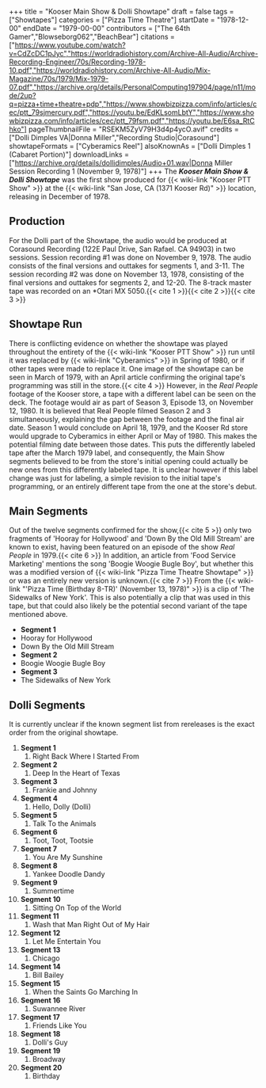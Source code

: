 +++
title = "Kooser Main Show & Dolli Showtape"
draft = false
tags = ["Showtapes"]
categories = ["Pizza Time Theatre"]
startDate = "1978-12-00"
endDate = "1979-00-00"
contributors = ["The 64th Gamer","Blowseborg062","BeachBear"]
citations = ["https://www.youtube.com/watch?v=CdZcDC1pJyc","https://worldradiohistory.com/Archive-All-Audio/Archive-Recording-Engineer/70s/Recording-1978-10.pdf","https://worldradiohistory.com/Archive-All-Audio/Mix-Magazine/70s/1979/Mix-1979-07.pdf","https://archive.org/details/PersonalComputing197904/page/n11/mode/2up?q=pizza+time+theatre+pdp","https://www.showbizpizza.com/info/articles/cec/ptt_79sjmercury.pdf","https://youtu.be/EdKLsomLbtY","https://www.showbizpizza.com/info/articles/cec/ptt_79fsm.pdf","https://youtu.be/E6sa_RtChko"]
pageThumbnailFile = "RSEKM5ZyV79H3d4p4ycO.avif"
credits = ["Dolli Dimples VA|Donna Miller","Recording Studio|Corasound"]
showtapeFormats = ["Cyberamics Reel"]
alsoKnownAs = ["Dolli Dimples 1 (Cabaret Portion)"]
downloadLinks = ["https://archive.org/details/dollidimples/Audio+01.wav|Donna Miller Session Recording 1 (November 9, 1978)"]
+++
The ***Kooser Main Show & Dolli Showtape*** was the first show produced for {{< wiki-link "Kooser PTT Show" >}} at the {{< wiki-link "San Jose, CA (1371 Kooser Rd)" >}} location, releasing in December of 1978.

## Production
For the Dolli part of the Showtape, the audio would be produced at Corasound Recording (122E Paul Drive, San Rafael. CA 94903) in two sessions. Session recording #1 was done on November 9, 1978. The audio consists of the final versions and outtakes for segments 1, and 3-11. The session recording #2 was done on November 13, 1978, consisting of the final versions and outtakes for segments 2, and 12-20. The 8-track master tape was recorded on an *Otari MX 5050.{{< cite 1 >}}{{< cite 2 >}}{{< cite 3 >}}

## Showtape Run
There is conflicting evidence on whether the showtape was played throughout the entirety of the {{< wiki-link "Kooser PTT Show" >}} run until it was replaced by {{< wiki-link "Cyberamics" >}} in Spring of 1980, or if other tapes were made to replace it. One image of the showtape can be seen in March of 1979, with an April article confirming the original tape's programming was still in the store.{{< cite 4 >}}
However, in the *Real People* footage of the Kooser store, a tape with a different label can be seen on the deck. The footage would air as part of Season 3, Episode 13, on November 12, 1980. It is believed that Real People filmed Season 2 and 3 simultaneously, explaining the gap between the footage and the final air date. Season 1 would conclude on April 18, 1979, and the Kooser Rd store would upgrade to Cyberamics in either April or May of 1980. This makes the potential filming date between those dates.
This puts the differently labeled tape after the March 1979 label, and consequently, the Main Show segments believed to be from the store's initial opening could actually be new ones from this differently labeled tape.
It is unclear however if this label change was just for labeling, a simple revision to the initial tape's programming, or an entirely different tape from the one at the store's debut.

## Main Segments
Out of the twelve segments confirmed for the show,{{< cite 5 >}} only two fragments of 'Hooray for Hollywood' and 'Down By the Old Mill Stream' are known to exist, having been featured on an episode of the show *Real People* in 1979.{{< cite 6 >}} In addition, an article from 'Food Service Marketing' mentions the song 'Boogie Woogie Bugle Boy', but whether this was a modified version of {{< wiki-link "Pizza Time Theatre Showtape" >}} or was an entirely new version is unknown.{{< cite 7 >}} From the {{< wiki-link "'Pizza Time (Birthday 8-TR)' (November 13, 1978)" >}} is a clip of 'The Sidewalks of New York'. This is also potentially a clip that was used in this tape, but that could also likely be the potential second variant of the tape mentioned above.

- **Segment 1**
- Hooray for Hollywood
- Down By the Old Mill Stream
- **Segment 2**
- Boogie Woogie Bugle Boy
- **Segment 3**
- The Sidewalks of New York

## Dolli Segments
It is currently unclear if the known segment list from rereleases is the exact order from the original showtape.
1.  **Segment 1**
    1.  Right Back Where I Started From
2.  **Segment 2**
    1.  Deep In the Heart of Texas
3.  **Segment 3**
    1.  Frankie and Johnny
4.  **Segment 4**
    1.  Hello, Dolly (Dolli)
5.  **Segment 5**
    1.  Talk To the Animals
6.  **Segment 6**
    1.  Toot, Toot, Tootsie
7.  **Segment 7**
    1.  You Are My Sunshine
8.  **Segment 8**
    1.  Yankee Doodle Dandy
9.  **Segment 9**
    1.  Summertime
10. **Segment 10**
    1.  Sitting On Top of the World
11. **Segment 11**
    1.  Wash that Man Right Out of My Hair
12. **Segment 12**
    1.  Let Me Entertain You
13. **Segment 13**
    1.  Chicago
14. **Segment 14**
    1.  Bill Bailey
15. **Segment 15**
    1.  When the Saints Go Marching In
16. **Segment 16**
    1.  Suwannee River
17. **Segment 17**
    1.  Friends Like You
18. **Segment 18**
    1.  Dolli's Guy
19. **Segment 19**
    1.  Broadway
20. **Segment 20**
    1.  Birthday
